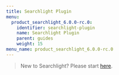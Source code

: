 ```yaml
---
title: Searchlight Plugin
menu:
  product_searchlight_6.0.0-rc.0:
    identifier: searchlight-plugin
    name: Searchlight Plugin
    parent: guides
    weight: 15
menu_name: product_searchlight_6.0.0-rc.0
---
```


> New to Searchlight? Please start [here](/docs/concepts/README.md).

